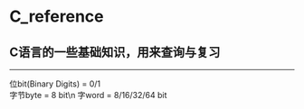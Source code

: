 # C_reference
C语言的一些基础知识，用来查询与复习
---

---
位bit(Binary Digits) = 0/1<br />
字节byte = 8 bit\n
字word = 8/16/32/64 bit

